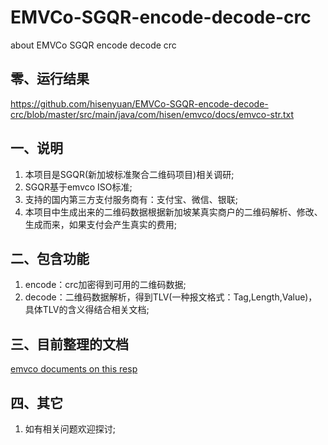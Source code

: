 # EMVCo-SGQR-encode-decode-crc
about EMVCo SGQR encode decode crc
## 零、运行结果
https://github.com/hisenyuan/EMVCo-SGQR-encode-decode-crc/blob/master/src/main/java/com/hisen/emvco/docs/emvco-str.txt
## 一、说明
1. 本项目是SGQR(新加坡标准聚合二维码项目)相关调研;
2. SGQR基于emvco ISO标准;
3. 支持的国内第三方支付服务商有：支付宝、微信、银联;
4. 本项目中生成出来的二维码数据根据新加坡某真实商户的二维码解析、修改、生成而来，如果支付会产生真实的费用;

## 二、包含功能
1. encode：crc加密得到可用的二维码数据;
2. decode：二维码数据解析，得到TLV(一种报文格式：Tag,Length,Value)，具体TLV的含义得结合相关文档;

## 三、目前整理的文档
[emvco documents on this resp](https://github.com/hisenyuan/EMVCo-SGQR-encode-decode-crc/tree/master/src/main/java/com/hisen/emvco/docs)

## 四、其它
1. 如有相关问题欢迎探讨;